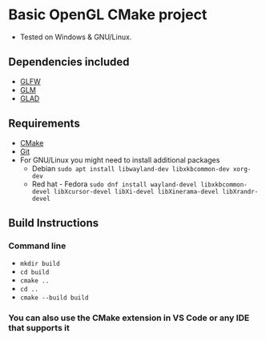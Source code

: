 # Basic OpenGL CMake project
- Tested on Windows & GNU/Linux.

## Dependencies included
- [GLFW](https://github.com/glfw/glfw)
- [GLM](https://github.com/g-truc/glm)
- [GLAD](https://github.com/Dav1dde/glad)

## Requirements
- [CMake](https://cmake.org/download/)
- [Git](https://git-scm.com/)
- For GNU/Linux you might need to install additional packages
  - Debian `sudo apt install libwayland-dev libxkbcommon-dev xorg-dev`
  - Red hat - Fedora `sudo dnf install wayland-devel libxkbcommon-devel libXcursor-devel libXi-devel libXinerama-devel libXrandr-devel` 

## Build Instructions
### Command line
- `mkdir build`
- `cd build`
- `cmake ..`
- `cd ..`
- `cmake --build build`
### You can also use the CMake extension in VS Code or any IDE that supports it
